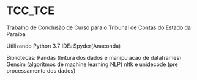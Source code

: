 # TCC_TCE
Trabalho de Conclusão de Curso para o Tribunal de Contas do Estado da Paraíba

Utilizando Python 3.7
IDE: Spyder(Anaconda)

Bibliotecas:
	Pandas (leitura dos dados e manipulacao de dataframes)
	Gensim (algoritmos de machine learning NLP)
	nltk e unidecode (pre processamento dos dados)

